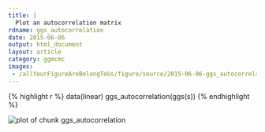 ```yaml
---
title: |
  Plot an autocorrelation matrix
rdname: ggs_autocorrelation
date: 2015-06-06
output: html_document
layout: article
category: ggmcmc
images:
 - /allYourFigureAreBelongToUs/figure/source/2015-06-06-ggs_autocorrelation/ggs_autocorrelation-1.png
---
```





{% highlight r %}
data(linear)
ggs_autocorrelation(ggs(s))
{% endhighlight %}

![plot of chunk ggs_autocorrelation](/allYourFigureAreBelongToUs/figure/source/2015-06-06-ggs_autocorrelation/ggs_autocorrelation-1.png) 
